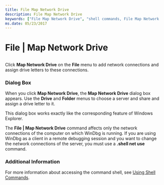 ```yaml
---
title: File Map Network Drive
description: File Map Network Drive
keywords: ["File Map Network Drive", "shell commands, File Map Network Drive"]
ms.date: 05/23/2017
---
```


# File | Map Network Drive


## <span id="ddk_file_map_network_drive_dbg"></span><span id="DDK_FILE_MAP_NETWORK_DRIVE_DBG"></span>


Click **Map Network Drive** on the **File** menu to add network connections and assign drive letters to these connections.

### <span id="dialog_box"></span><span id="DIALOG_BOX"></span>Dialog Box

When you click **Map Network Drive**, the **Map Network Drive** dialog box appears. Use the **Drive** and **Folder** menus to choose a server and share and assign a drive letter to it.

This dialog box works exactly like the corresponding feature of Windows Explorer.

The **File | Map Network Drive** command affects only the network connections of the computer on which WinDbg is running. If you are using WinDbg as a client in a remote debugging session and you want to change the network connections of the server, you must use a **.shell net use** command.

### <span id="additional_information"></span><span id="ADDITIONAL_INFORMATION"></span>Additional Information

For more information about accessing the command shell, see [Using Shell Commands](using-shell-commands.md).

 

 





